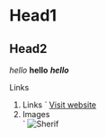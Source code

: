 # Head1
## Head2

_hello_
**hello**
***hello***

Links

1. Links
`[]()
[Visit website](https://www.linkedin.com/in/sherif-h-ali/)
2. Images	
`![]()
![Sherif](https://media.licdn.com/dms/image/C4E03AQGP1zbdtyW3IQ/profile-displayphoto-shrink_200_200/0?e=1574899200&v=beta&t=h_hzgFVCiyirtXhWjVpDNP2YU9wS3vvzhkBajoRYXQo)